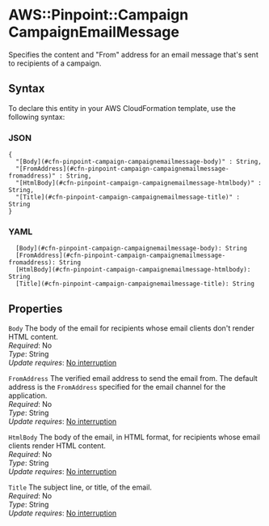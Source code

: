 # AWS::Pinpoint::Campaign CampaignEmailMessage<a name="aws-properties-pinpoint-campaign-campaignemailmessage"></a>

Specifies the content and "From" address for an email message that's sent to recipients of a campaign\.

## Syntax<a name="aws-properties-pinpoint-campaign-campaignemailmessage-syntax"></a>

To declare this entity in your AWS CloudFormation template, use the following syntax:

### JSON<a name="aws-properties-pinpoint-campaign-campaignemailmessage-syntax.json"></a>

```
{
  "[Body](#cfn-pinpoint-campaign-campaignemailmessage-body)" : String,
  "[FromAddress](#cfn-pinpoint-campaign-campaignemailmessage-fromaddress)" : String,
  "[HtmlBody](#cfn-pinpoint-campaign-campaignemailmessage-htmlbody)" : String,
  "[Title](#cfn-pinpoint-campaign-campaignemailmessage-title)" : String
}
```

### YAML<a name="aws-properties-pinpoint-campaign-campaignemailmessage-syntax.yaml"></a>

```
  [Body](#cfn-pinpoint-campaign-campaignemailmessage-body): String
  [FromAddress](#cfn-pinpoint-campaign-campaignemailmessage-fromaddress): String
  [HtmlBody](#cfn-pinpoint-campaign-campaignemailmessage-htmlbody): String
  [Title](#cfn-pinpoint-campaign-campaignemailmessage-title): String
```

## Properties<a name="aws-properties-pinpoint-campaign-campaignemailmessage-properties"></a>

`Body`  <a name="cfn-pinpoint-campaign-campaignemailmessage-body"></a>
The body of the email for recipients whose email clients don't render HTML content\.  
*Required*: No  
*Type*: String  
*Update requires*: [No interruption](https://docs.aws.amazon.com/AWSCloudFormation/latest/UserGuide/using-cfn-updating-stacks-update-behaviors.html#update-no-interrupt)

`FromAddress`  <a name="cfn-pinpoint-campaign-campaignemailmessage-fromaddress"></a>
The verified email address to send the email from\. The default address is the `FromAddress` specified for the email channel for the application\.  
*Required*: No  
*Type*: String  
*Update requires*: [No interruption](https://docs.aws.amazon.com/AWSCloudFormation/latest/UserGuide/using-cfn-updating-stacks-update-behaviors.html#update-no-interrupt)

`HtmlBody`  <a name="cfn-pinpoint-campaign-campaignemailmessage-htmlbody"></a>
The body of the email, in HTML format, for recipients whose email clients render HTML content\.  
*Required*: No  
*Type*: String  
*Update requires*: [No interruption](https://docs.aws.amazon.com/AWSCloudFormation/latest/UserGuide/using-cfn-updating-stacks-update-behaviors.html#update-no-interrupt)

`Title`  <a name="cfn-pinpoint-campaign-campaignemailmessage-title"></a>
The subject line, or title, of the email\.  
*Required*: No  
*Type*: String  
*Update requires*: [No interruption](https://docs.aws.amazon.com/AWSCloudFormation/latest/UserGuide/using-cfn-updating-stacks-update-behaviors.html#update-no-interrupt)